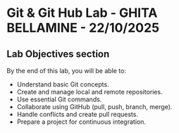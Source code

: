 
  #   Git   &   Git Hub  Lab - GHITA BELLAMINE - 22/10/2025
 
## Lab Objectives section
By the end of this lab, you will be able to:

- Understand basic Git concepts.
- Create and manage local and remote repositories.
- Use essential Git commands.
- Collaborate using GitHub (pull, push, branch, merge).
- Handle conflicts and create pull requests.
- Prepare a project for continuous integration.
 